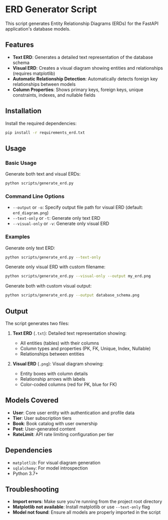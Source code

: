 # ERD Generator Script

This script generates Entity Relationship Diagrams (ERDs) for the FastAPI application's database models.

## Features

- **Text ERD**: Generates a detailed text representation of the database schema
- **Visual ERD**: Creates a visual diagram showing entities and relationships (requires matplotlib)
- **Automatic Relationship Detection**: Automatically detects foreign key relationships between models
- **Column Properties**: Shows primary keys, foreign keys, unique constraints, indexes, and nullable fields

## Installation

Install the required dependencies:

```bash
pip install -r requirements_erd.txt
```

## Usage

### Basic Usage

Generate both text and visual ERDs:

```bash
python scripts/generate_erd.py
```

### Command Line Options

- `--output` or `-o`: Specify output file path for visual ERD (default: `erd_diagram.png`)
- `--text-only` or `-t`: Generate only text ERD
- `--visual-only` or `-v`: Generate only visual ERD

### Examples

Generate only text ERD:
```bash
python scripts/generate_erd.py --text-only
```

Generate only visual ERD with custom filename:
```bash
python scripts/generate_erd.py --visual-only --output my_erd.png
```

Generate both with custom visual output:
```bash
python scripts/generate_erd.py --output database_schema.png
```

## Output

The script generates two files:

1. **Text ERD** (`.txt`): Detailed text representation showing:
   - All entities (tables) with their columns
   - Column types and properties (PK, FK, Unique, Index, Nullable)
   - Relationships between entities

2. **Visual ERD** (`.png`): Visual diagram showing:
   - Entity boxes with column details
   - Relationship arrows with labels
   - Color-coded columns (red for PK, blue for FK)

## Models Covered

- **User**: Core user entity with authentication and profile data
- **Tier**: User subscription tiers
- **Book**: Book catalog with user ownership
- **Post**: User-generated content
- **RateLimit**: API rate limiting configuration per tier

## Dependencies

- `matplotlib`: For visual diagram generation
- `sqlalchemy`: For model introspection
- Python 3.7+

## Troubleshooting

- **Import errors**: Make sure you're running from the project root directory
- **Matplotlib not available**: Install matplotlib or use `--text-only` flag
- **Model not found**: Ensure all models are properly imported in the script
